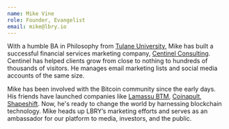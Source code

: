 ```yaml
---
name: Mike Vine
role: Founder, Evangelist
email: mike@lbry.io
---
```

With a humble BA in Philosophy from [Tulane University](http://tulane.edu/), Mike has built a successful financial services marketing company, [Centinel Consulting](http://www.centinel.net/). Centinel has helped clients grow from close to nothing to hundreds of thousands of visitors. He manages email marketing lists and social media accounts of the same size.

Mike has been involved with the Bitcoin community since the early days. His friends have launched companies like [Lamassu BTM](//lamassu.is), [Coinapult](//coinapult.com), [Shapeshift](//shapeshift.io). Now, he's ready to change the world by harnessing blockchain technology. Mike heads up LBRY’s marketing efforts and serves as an ambassador for our platform to media, investors, and the public.